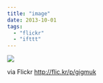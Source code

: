 ```yaml
---
title: "image"
date: 2013-10-01
tags: 
  - "flickr"
  - "ifttt"
---
```


![](http://farm8.staticflickr.com/7398/10040727555_c2c68e5ed8_b.jpg)  

  
  
via Flickr http://flic.kr/p/gigmuk

